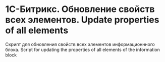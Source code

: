 # 1С-Битрикс. Обновление свойств всех элементов. Update properties of all elements
 Скрипт для обновления свойств всех элементов информационнного блока. Script for updating the properties of all elements of the information block

